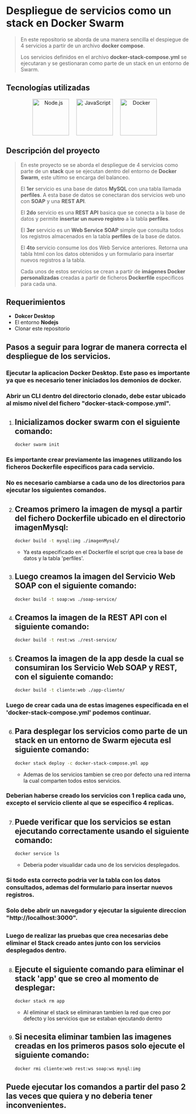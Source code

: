 
# **Despliegue de servicios como un stack en Docker Swarm**
>

> En este repositorio se aborda de una manera sencilla el despiegue de 4 servicios a partir de un archivo **docker compose**.
>
> Los servicios definidos en el archivo **docker-stack-compose.yml** se ejecutaran y se gestionaran como parte de un stack en un entorno de Swarm.


## **Tecnologías utilizadas**

<div align="center" style="display: flex; justify-content: center; align-items: center;">
      <span style="margin-right: 20px;">
         <a href="https://nodejs.org/" target="_blank">
               <img width="100" title='Node.js' src='https://upload.wikimedia.org/wikipedia/commons/d/d9/Node.js_logo.svg'>
         </a>
      </span>
      <span style="margin-right: 20px;">
         <a href="https://es.javascript.info/" target="_blank">
               <img width="100" title='JavaScript' src='https://upload.wikimedia.org/wikipedia/commons/6/6a/JavaScript-logo.png'>
         </a>
      </span>
      <span style="margin-right: 20px;">
         <a href="https://www.docker.com/" target="_blank" title='Docker'>
               <img width="100" title='Docker' src='https://upload.wikimedia.org/wikipedia/en/thumb/f/f4/Docker_logo.svg/1920px-Docker_logo.svg.png'>
         </a>
      </span>
      </br>
</div>

## **Descripción del proyecto**

> En este proyecto se se aborda el despliegue de 4 servicios como parte de un **stack** que se ejecutan dentro del entorno de  **Docker Swarm**, este ultimo se encarga del balanceo.
>
> El **1er** servicio es una base de datos **MySQL** con una tabla llamada **perfiles**. A esta base de datos se conectaran dos servicios web uno con **SOAP** y una **REST API**.
>
> El **2do** servicio es una **REST API** basica que se conecta a la base de datos y permite **insertar un nuevo registro** a la tabla **perfiles**.
>
> El **3er** servicio es un **Web Service SOAP** simple que consulta todos los registros almacenados en la tabla **perfiles** de la base de datos.
>
> El **4to** servicio consume los dos Web Service anteriores. Retorna una tabla html con los datos obtenidos y un formulario para insertar nuevos registros a la tabla.
> 
> Cada unos de estos servicios se crean a partir de **imágenes Docker personalizadas** creadas a partir de ficheros **Dockerfile** especificos para cada una.


## **Requerimientos**

* **Dokcer Desktop**
* El entorno **Nodejs**
* Clonar este repositorio

## **Pasos a seguir para lograr de manera correcta el despliegue de los servicios**.


### Ejecutar la aplicacion Docker Desktop. **Este paso es importante ya que es necesario tener iniciados los demonios de docker**.

###   Abrir un **CLI** dentro del directorio clonado, debe estar ubicado al mismo nivel del fichero **"docker-stack-compose.yml"**.


1. ## **Inicializamos docker swarm con el siguiente comando**:

      ```bash
      docker swarm init
      ```

### **Es importante crear previamente las imagenes utilizando los ficheros Dockerfile especificos para cada servicio**.
### **No es necesario cambiarse a cada uno de los directorios para ejecutar los siguientes comandos**.


2. ## **Creamos primero la imagen de mysql a partir del fichero Dockerfile ubicado en el directorio imagenMysql**:

      ```bash
      docker build -t mysql:img ./imagenMysql/
      ```
      * Ya esta especificado en el Dockerfile el script que crea la base de datos y la tabla 'perfiles'.

3. ## **Luego creamos la imagen del Servicio Web SOAP con el siguiente comando**:

      ```bash
      docker build -t soap:ws ./soap-service/
      ```

4. ## **Creamos la imagen de la REST API con el siguiente comando**:

      ```bash
      docker build -t rest:ws ./rest-service/
      ```

5. ## **Creamos la imagen de la app desde la cual se consumiran los Servicio Web SOAP y REST, con el siguiente comando**:

      ```bash
      docker build -t cliente:web ./app-cliente/
      ```

### **Luego de crear cada una de estas imagenes especificada en el 'docker-stack-compose.yml' podemos continuar**.


6. ## **Para desplegar los servicios como parte de un stack en un entorno de Swarm ejecuta esl siguiente comando**:

      ```bash
      docker stack deploy -c docker-stack-compose.yml app
      ```
   * Ademas de los servicios tambien se creo por defecto una red interna la cual comparten todos estos servicios.

### **Deberian haberse creado los servicios con 1 replica cada uno, excepto el servicio cliente al que se especifico 4 replicas**.


7. ## **Puede verificar que los servicios se estan ejecutando correctamente usando el siguiente comando**:

      ```bash
      docker service ls
      ```
   * Deberia poder visualidar cada uno de los servicios desplegados.

### **Si todo esta correcto podria ver la tabla con los datos consultados, ademas del formulario para insertar nuevos registros**.
### **Solo debe abrir un navegador y ejecutar la siguiente direccion "http://localhost:3000"**.

##


### **Luego de realizar las pruebas que crea necesarias debe eliminar el Stack creado antes junto con los servicios desplegados dentro**.


8. ## **Ejecute el siguiente comando para eliminar el stack 'app' que se creo al momento de desplegar**:

      ```bash
      docker stack rm app
      ```
   * Al eliminar el stack se eliminaran tambien la red que creo por defecto y los servicios que se estaban ejecutando dentro


9. ## **Si necesita eliminar tambien las imagenes creadas en los primeros pasos solo ejecute el siguiente comando**:

      ```bash
      docker rmi cliente:web rest:ws soap:ws mysql:img
      ```


## **Puede ejecutar los comandos a partir del paso 2 las veces que quiera y no deberia tener inconvenientes**.
